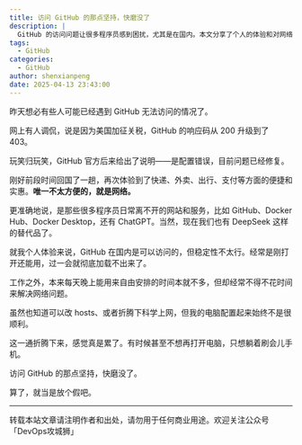 ```yaml
---
title: 访问 GitHub 的那点坚持，快磨没了
description: |
  GitHub 的访问问题让很多程序员感到困扰，尤其是在国内。本文分享了个人的体验和对网络问题的思考。
tags:
  - GitHub
categories:
  - GitHub
author: shenxianpeng
date: 2025-04-13 23:43:00
---
```


昨天想必有些人可能已经遇到 GitHub 无法访问的情况了。

网上有人调侃，说是因为美国加征关税，GitHub 的响应码从 200 升级到了 403。

玩笑归玩笑，GitHub 官方后来给出了说明——是配置错误，目前问题已经修复。

刚好前段时间回国了一趟，再次体验到了快递、外卖、出行、支付等方面的便捷和实惠。**唯一不太方便的，就是网络。**

更准确地说，是那些很多程序员日常离不开的网站和服务，比如 GitHub、Docker Hub、Docker Desktop，还有 ChatGPT。当然，现在我们也有 DeepSeek 这样的替代品了。

就我个人体验来说，GitHub 在国内是可以访问的，但稳定性不太行。经常是刚打开还能用，过一会就彻底加载不出来了。

工作之外，本来每天晚上能用来自由安排的时间本就不多，但却经常不得不花时间来解决网络问题。

虽然也知道可以改 hosts、或者折腾下科学上网，但我的电脑配置起来始终不是很顺利。

这一通折腾下来，感觉真是累了。有时候甚至不想再打开电脑，只想躺着刷会儿手机。

访问 GitHub 的那点坚持，快磨没了。

算了，就当是放个假吧。

---

转载本站文章请注明作者和出处，请勿用于任何商业用途。欢迎关注公众号「DevOps攻城狮」
